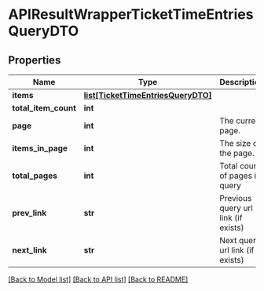 # APIResultWrapperTicketTimeEntriesQueryDTO

## Properties
Name | Type | Description | Notes
------------ | ------------- | ------------- | -------------
**items** | [**list[TicketTimeEntriesQueryDTO]**](TicketTimeEntriesQueryDTO.md) |  | [optional] 
**total_item_count** | **int** |  | [optional] 
**page** | **int** | The current page. | [optional] 
**items_in_page** | **int** | The size of the page. | [optional] 
**total_pages** | **int** | Total count of pages in query | [optional] 
**prev_link** | **str** | Previous query url link (if exists) | [optional] 
**next_link** | **str** | Next query url link (if exists) | [optional] 

[[Back to Model list]](../README.md#documentation-for-models) [[Back to API list]](../README.md#documentation-for-api-endpoints) [[Back to README]](../README.md)


